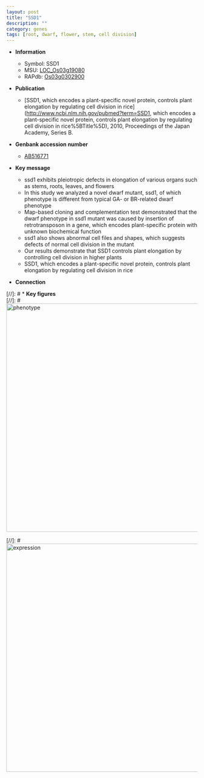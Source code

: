 ```yaml
---
layout: post
title: "SSD1"
description: ""
category: genes
tags: [root, dwarf, flower, stem, cell division]
---
```


* **Information**  
    + Symbol: SSD1  
    + MSU: [LOC_Os03g19080](http://rice.plantbiology.msu.edu/cgi-bin/ORF_infopage.cgi?orf=LOC_Os03g19080)  
    + RAPdb: [Os03g0302900](http://rapdb.dna.affrc.go.jp/viewer/gbrowse_details/irgsp1?name=Os03g0302900)  

* **Publication**  
    + [SSD1, which encodes a plant-specific novel protein, controls plant elongation by regulating cell division in rice](http://www.ncbi.nlm.nih.gov/pubmed?term=SSD1, which encodes a plant-specific novel protein, controls plant elongation by regulating cell division in rice%5BTitle%5D), 2010, Proceedings of the Japan Academy, Series B.

* **Genbank accession number**  
    + [AB516771](http://www.ncbi.nlm.nih.gov/nuccore/AB516771)

* **Key message**  
    + ssd1 exhibits pleiotropic defects in elongation of various organs such as stems, roots, leaves, and flowers
    + In this study we analyzed a novel dwarf mutant, ssd1, of which phenotype is different from typical GA- or BR-related dwarf phenotype
    + Map-based cloning and complementation test demonstrated that the dwarf phenotype in ssd1 mutant was caused by insertion of retrotransposon in a gene, which encodes plant-specific protein with unknown biochemical function
    + ssd1 also shows abnormal cell files and shapes, which suggests defects of normal cell division in the mutant
    + Our results demonstrate that SSD1 controls plant elongation by controlling cell division in higher plants
    + SSD1, which encodes a plant-specific novel protein, controls plant elongation by regulating cell division in rice

* **Connection**  

[//]: # * **Key figures**  
[//]: # <img src="http://funRiceGenes.github.io/images/SSD1.pheno.png" alt="phenotype"  style="width: 600px;"/>

[//]: # <img src="http://funRiceGenes.github.io/images/SSD1.exp.png" alt="expression"  style="width: 600px;"/>


